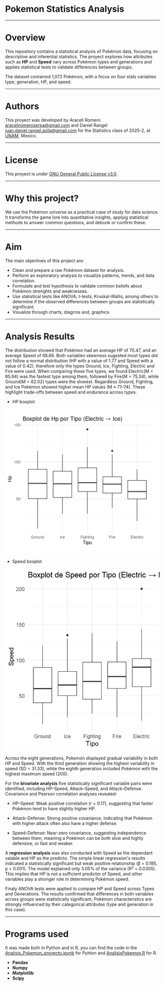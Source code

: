 # Pokemon Statistics Analysis

---

# Overview 

This repository contains a statistical analysis of Pokémon data, focusing on descriptive and inferential statistics. The proyect explores how attributes such as **HP** and **Speed** vary across Pokémon types and generations and applies statistical tests to validate differences between groups. 

The dataset contained 1,072 Pokémon, with a focus on four stats variables: type, generation, HP, and speed.  

---

# Authors 

This proyect was developed by Araceli Romero araceliromerozerpa@gmail.com and Daniel Rangel juan.daniel.rangel.avila@gmail.com for the Statistics class of 2025-2, at [UNAM](https://www.unam.mx/), Mexico. 

---

# License 

This proyect is under [GNU General Public License v3.0](https://www.gnu.org/licenses/gpl-3.0.html).

---

# Why this project?

We use the Pokémon universe as a practical case of study for data science. It transforms the game lore into quantitative insights, applyig statistical methods to answer common questions, and debunk or confirm these. 

---

# Aim

The main objectives of this project are:
- Clean and prepare a raw Pokémon dataset for analysis.
- Perform an exploratory analysis to visualize patterns, trends, and data correlation.
- Formulate and test hypothesis to validate common beliefs about Pokémon strenghts and weaknesses. 
- Use statistical tests like ANOVA, t-tests, Kruskal-Wallis, among others to determine if the observed differences between groups are statistically significant. 
- Visualize through charts, diagrms and, graphics 

---

# Analysis Results 

The distribution showed that Pokémon had an average HP of 70.47, and an average Speed of 68.66. Both variables skewness sugested most types did not follow a normal distribution (HP with a value of 1.77 and Speed with a value of 0.42), therefore only the types Ground, Ice, Fighting, Electric and Fire were used. When comparing these five types, we found Electric(M = 85.94) was the fastest type among them, followed by Fire(M = 75.34), while Ground(M = 62.02) types were the slowest. Regardless Ground, Fighting, and Ice Pokémon showed higher mean HP values (M ≈ 71–74). These  highlight trade-offs between speed and endurance across types.

- HP boxplot 
<p align="center"> <img src="img/Boxplot_HP.png" alt="HP boxplot" width="600"/> </p>

- Speed boxplot 
<p align="center"> <img src="img/Boxplot_Speed.png" alt="Speed boxplot" width="600"/> </p>

Across the eight generations, Pokemón displayed gradual variability in both HP and Speed. With the third generation showing the highest variability in speed (SD = 31.33), while the eighth generation included Pokémon with the highest maximum speed (200).  

For the **bivariate analysis** five statistically significant variable pairs were identified, including HP–Speed, Attack–Speed, and Attack–Defense. Covariance and Pearson correlation analyses revealed:

- HP–Speed: Weak positive correlation (r = 0.17), suggesting that faster Pokémon tend to have slightly higher HP.

- Attack–Defense: Strong positive covariance, indicating that Pokémon with higher attack often also have a higher defense.

- Speed–Defense: Near-zero covariance, suggesting independence between them, meaning a Pokémon can be both slow and highly defensive, or fast and weaker.

A **regression analysis** was also conducted with Speed as the dependant vaiable and HP as the predicto. The simple linear regression's results indicated a statistically significant but weak positive relationship (β = 0.195, p < 0.001). The model explained only 3.05% of the variance (R² = 0.0305). This implies that HP is not a sufficient predictor of Speed, and other variables play a stronger role in determining Pokémon speed.

Finaly ANOVA tests were applied to compare HP and Speed scross Types and Generations. The results confirmed that differences in both variables across groups were statistically significant, Pokémon characteristics are strongly influenced by their categorical attributes (type and generation in this case).

---

# Programs used  

It was made both in Python and in R, you can find the code in the [Analisis_Pokemon_proyecto.ipynb](https://github.com/Marzerp/Pokemon_Statistics/blob/main/Analisis_Pokemon_proyecto.ipynb) for Pyhton and [AnalisisPokemon.R](https://github.com/Marzerp/Pokemon_Statistics/blob/main/AnalisisPokemon.R) for R. 

- **Pandas**
- **Numpy**
- **Matplotlib**
- **Scipy**




